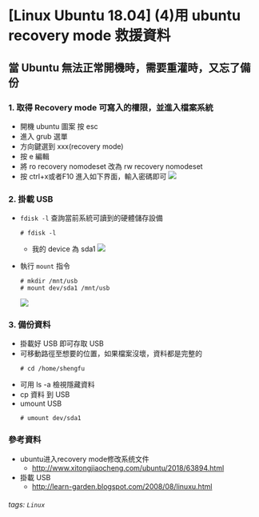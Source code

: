 # [Linux Ubuntu 18.04] (4)用 ubuntu recovery mode 救援資料
## 當 Ubuntu 無法正常開機時，需要重灌時，又忘了備份
### 1. 取得 Recovery mode 可寫入的權限，並進入檔案系統
* 開機 ubuntu 圖案 按 esc
* 進入 grub 選單
* 方向鍵選到 xxx(recovery mode)
* 按 e 編輯
* 將 ro recovery nomodeset 改為 rw  recovery nomodeset 
* 按 ctrl+x或者F10 進入如下界面，輸入密碼即可
    ![](https://i.imgur.com/hdiEQHW.png)

### 2. 掛載 USB
* ```fdisk -l``` 查詢當前系統可讀到的硬體儲存設備
    ```linux=
    # fdisk -l
    ```
    * 我的 device 為 sda1
    ![](https://i.imgur.com/tlHKEoz.png)

* 執行 ```mount``` 指令
    ```linux=
    # mkdir /mnt/usb
    # mount dev/sda1 /mnt/usb
    ```
    ![](https://i.imgur.com/yVNAJaB.png)

### 3. 備份資料
* 掛載好 USB 即可存取 USB
* 可移動路徑至想要的位置，如果檔案沒壞，資料都是完整的
    ```linux=
    # cd /home/shengfu
    ```
* 可用 ls -a 檢視隱藏資料
* cp 資料 到 USB
* umount USB
    ```linux=
    # umount dev/sda1
    ```
### 參考資料
* ubuntu进入recovery mode修改系统文件
    * http://www.xitongjiaocheng.com/ubuntu/2018/63894.html
* 掛載 USB
    * http://learn-garden.blogspot.com/2008/08/linuxu.html
 ###### tags: `Linux`